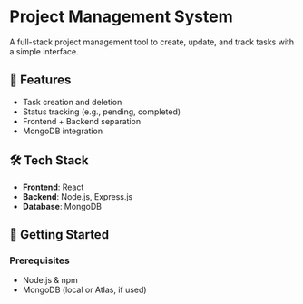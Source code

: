 # Project Management System

A full-stack project management tool to create, update, and track tasks with a simple interface.

## 📌 Features

- Task creation and deletion
- Status tracking (e.g., pending, completed)
- Frontend + Backend separation
- MongoDB integration

## 🛠️ Tech Stack

- **Frontend**: React
- **Backend**: Node.js, Express.js
- **Database**: MongoDB

## 🚀 Getting Started

### Prerequisites

- Node.js & npm
- MongoDB (local or Atlas, if used)
